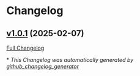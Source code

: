 # Changelog

## [v1.0.1](https://github.com/somaz94/image-tag-updater/tree/v1.0.1) (2025-02-07)

[Full Changelog](https://github.com/somaz94/image-tag-updater/compare/v1.0.0...v1.0.1)



\* *This Changelog was automatically generated by [github_changelog_generator](https://github.com/github-changelog-generator/github-changelog-generator)*
